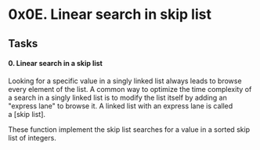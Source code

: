 0x0E. Linear search in skip list
================================

Tasks
-----

#### 0\. Linear search in a skip list

Looking for a specific value in a singly linked list always leads to browse every element of the list. A common way to optimize the time complexity of a search in a singly linked list is to modify the list itself by adding an "express lane" to browse it. A linked list with an express lane is called a [skip list].

These function implement the skip list searches for a value in a sorted skip list of integers.
